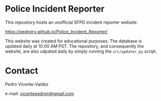 # Police Incident Reporter

This repository hosts an unofficial SFPD incident reporter website:

https://pedrojrv.github.io/Police_Incident_Reporter/

This website was created for educational purposes. The database is updated daily at 10:00 AM PST. The repository, and consequently the website, are also udpated daily by simply running the `src/updater.py` script.

# Contact

Pedro Vicente-Valdez

e-mail: vicentepedrojr@gmail.com